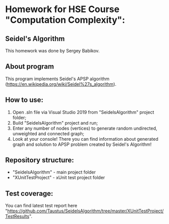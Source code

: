 # Homework for HSE Course "Computation Complexity": 
## Seidel's Algorithm
This homework was done by Sergey Babikov. 
## About program
This program implements Seidel's APSP algorithm (https://en.wikipedia.org/wiki/Seidel%27s_algorithm).
## How to use: 
1) Open .sln file via Visual Studio 2019 from "SeidelsAlgorithm" project folder;
2) Build "SeidelsAlgorithm" project and run;
3) Enter any number of nodes (vertices) to generate random undirected, unweighted and connected graph;
4) Look at your console! There you can find information about generated graph and solution to APSP problem created by Seidel's Algorithm!
## Repository structure:
- "SeidelsAlgorithm" - main project folder
- "XUnitTestProject" - xUnit test project folder
## Test coverage:
You can find latest test report here "https://github.com/Taustus/SeidelsAlgorithm/tree/master/XUnitTestProject/TestResults".
